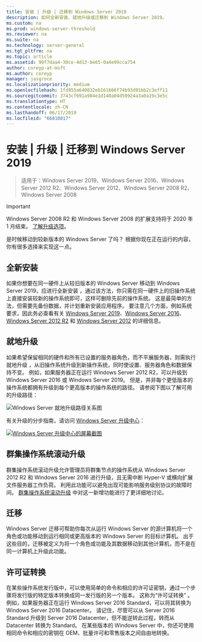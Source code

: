 ```yaml
---
title: 安装 | 升级 | 迁移到 Windows Server 2019
description: 如何全新安装、就地升级或迁移到 Windows Server 2019。
ms.custom: na
ms.prod: windows-server-threshold
ms.reviewer: na
ms.suite: na
ms.technology: server-general
ms.tgt_pltfrm: na
ms.topic: article
ms.assetid: 99f7daa4-30ce-4d13-be65-0a4e99cca754
author: coreyp-at-msft
ms.author: coreyp
manager: jasgroce
ms.localizationpriority: medium
ms.openlocfilehash: 1fd955a640832eb161666f74b93d91bb2c3eff11
ms.sourcegitcommit: 3743cf691a984e1d140a04d50924a3a0a19c3e5c
ms.translationtype: HT
ms.contentlocale: zh-CN
ms.lasthandoff: 06/17/2019
ms.locfileid: "66810817"
---
```

# <a name="install--upgrade--migrate-to-windows-server-2019"></a>安装 | 升级 | 迁移到 Windows Server 2019

>适用于：Windows Server 2019、Windows Server 2016、Windows Server 2012 R2、Windows Server 2012、Windows Server 2008 R2、Windows Server 2008

> [!IMPORTANT]
> Windows Server 2008 R2 和 Windows Server 2008 的扩展支持将于 2020 年 1 月结束。 [了解升级选项](http://aka.ms/upgradecenter)。

是时候移动到较新版本的 Windows Server 了吗？ 根据你现在正在运行的内容，你有很多选择来实现这一点。

## <a name="clean-install"></a>全新安装
如果你想要在同一硬件上从较旧版本的 Windows Server 移动到 Windows Server 2019，应进行全新安装  ，通过该方法，你只需在同一硬件上的旧操作系统上直接安装较新的操作系统即可，这样可删除先前的操作系统。 这是最简单的方法，但需要先备份数据，并计划重新安装应用程序。 要注意几个方面，例如系统要求，因此务必查看有关 [Windows Server 2019](https://go.microsoft.com/fwlink/?linkid=2006124)、[Windows Server 2016](https://go.microsoft.com/fwlink/?LinkID=825558)、[Windows Server 2012 R2](https://technet.microsoft.com/library/dn303418) 和 [Windows Server 2012](https://technet.microsoft.com/library/jj134246.aspx) 的详细信息。

## <a name="in-place-upgrade"></a>就地升级

如果希望保留相同的硬件和所有已设置的服务器角色，而不平展服务器，则需执行就地升级  ，从旧操作系统升级到新操作系统，同时使设置、服务器角色和数据保持不变。 例如，如果服务器正在运行 Windows Server 2012 R2，可以升级到 Windows Server 2016 或 Windows Server 2019。 但是，并非每个更低版本的操作系统都拥有升级到每个更高版本的操作系统的路径。 请参阅下图以了解可用的升级路径：

![Windows Server 就地升级路径关系图](media/upgrade-paths.png)

有关升级的分步指南，请访问 [Windows Server 升级中心](http://aka.ms/upgradecenter)：

[![Windows Server 升级中心的屏幕截图](media/upgrade-center.png)](http://aka.ms/upgradecenter)

## <a name="cluster-os-rolling-upgrade"></a>群集操作系统滚动升级

群集操作系统滚动升级允许管理员将群集节点的操作系统从 Windows Server 2012 R2 和 Windows Server 2016 进行升级，且无需中断 Hyper-V 或横向扩展文件服务器工作负荷。 利用此功能可以避免出现可能影响服务级别协议的故障时间。 [群集操作系统滚动升级](https://technet.microsoft.com/windows-server-docs/failover-clustering/cluster-operating-system-rolling-upgrade) 中对这一新增功能进行了更详细地讨论。

## <a name="migration"></a>迁移

Windows Server 迁移可帮助你每次从运行 Windows Server 的源计算机将一个角色或功能移动到运行相同或更高版本的 Windows Server 的目标计算机。 出于这些目的，迁移被定义为将一个角色或功能及其数据移动到其他计算机，而不是在同一计算机上升级此功能。 

## <a name="license-conversion"></a>许可证转换
在某些操作系统发行版中，可以使用简单的命令和相应的许可证密钥，通过一个步骤将发行版的特定版本转换成同一发行版的另一个版本。 这称为“许可证转换”  。 例如，如果服务器正在运行 Windows Server 2016 Standard，可以将其转换为 Windows Server 2016 Datacenter。 请记住，尽管可以从 Server 2016 Standard 升级到 Server 2016 Datacenter，但不能逆转此过程，转而从 Datacenter 转换为 Standard。 在某些版本的 Windows Server 中，你还可使用相同命令和相应的密钥在 OEM、批量许可和零售版本之间自由地转换。


 
 
